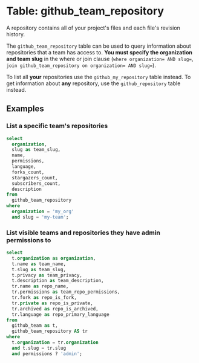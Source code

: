 # Table: github_team_repository

A repository contains all of your project's files and each file's revision history.

The `github_team_repository` table can be used to query information about repositories that a team has access to. **You must specify the organization and team slug** in the where or join clause (`where organization= AND slug=`, `join github_team_repository on organization= AND slug=`).

To list all **your** repositories use the `github_my_repository` table instead. To get information about **any** repository, use the `github_repository` table instead.

## Examples

### List a specific team's repositories

```sql
select
  organization,
  slug as team_slug,
  name,
  permissions,
  language,
  forks_count,
  stargazers_count,
  subscribers_count,
  description
from
  github_team_repository
where
  organization = 'my_org'
  and slug = 'my-team';
```

### List visible teams and repositories they have admin permissions to

```sql
select
  t.organization as organization,
  t.name as team_name,
  t.slug as team_slug,
  t.privacy as team_privacy,
  t.description as team_description,
  tr.name as repo_name,
  tr.permissions as team_repo_permissions,
  tr.fork as repo_is_fork,
  tr.private as repo_is_private,
  tr.archived as repo_is_archived,
  tr.language as repo_primary_language
from
  github_team as t,
  github_team_repository AS tr
where
  t.organization = tr.organization
  and t.slug = tr.slug
  and permissions ? 'admin';
```
